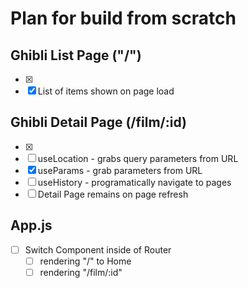 # Plan for build from scratch

## Ghibli List Page ("/")

- [x] <Home />
- [x] List of items shown on page load

## Ghibli Detail Page (/film/:id)

- [x] <GhibliDetail />
- [ ] useLocation - grabs query parameters from URL
- [x] useParams - grab parameters from URL
- [ ] useHistory - programatically navigate to pages
- [ ] Detail Page remains on page refresh

## App.js

- [ ] Switch Component inside of Router
  - [ ] rendering "/" to Home
  - [ ] rendering "/film/:id"
